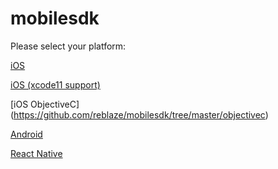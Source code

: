 # mobilesdk

Please select your platform:

[iOS](https://github.com/reblaze/mobilesdk/tree/master/ios)

[iOS (xcode11 support)](https://github.com/reblaze/mobilesdk/tree/master/ios-xcode11)

[iOS ObjectiveC] (https://github.com/reblaze/mobilesdk/tree/master/objectivec)

[Android](https://github.com/reblaze/mobilesdk/tree/master/android)

[React Native](https://github.com/reblaze/mobilesdk/tree/master/react-native)
